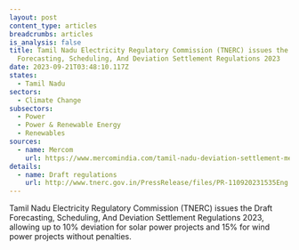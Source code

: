 ```yaml
---
layout: post
content_type: articles
breadcrumbs: articles
is_analysis: false
title: Tamil Nadu Electricity Regulatory Commission (TNERC) issues the Draft
  Forecasting, Scheduling, And Deviation Settlement Regulations 2023
date: 2023-09-21T03:48:10.117Z
states:
  - Tamil Nadu
sectors:
  - Climate Change
subsectors:
  - Power
  - Power & Renewable Energy
  - Renewables
sources:
  - name: Mercom
    url: https://www.mercomindia.com/tamil-nadu-deviation-settlement-mechanism-solar-wind
details:
  - name: Draft regulations
    url: http://www.tnerc.gov.in/PressRelease/files/PR-110920231535Eng.pdf
---
```

Tamil Nadu Electricity Regulatory Commission (TNERC) issues the Draft Forecasting, Scheduling, And Deviation Settlement Regulations 2023, allowing up to 10% deviation for solar power projects and 15% for wind power projects without penalties.